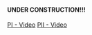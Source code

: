 #### UNDER CONSTRUCTION!!!

[PI - Video](https://brygit24.github.io/liveCoding/detectMochaPI.mp4)
[PII - Video](https://brygit24.github.io/liveCoding/detectMochaPII.mp4)


